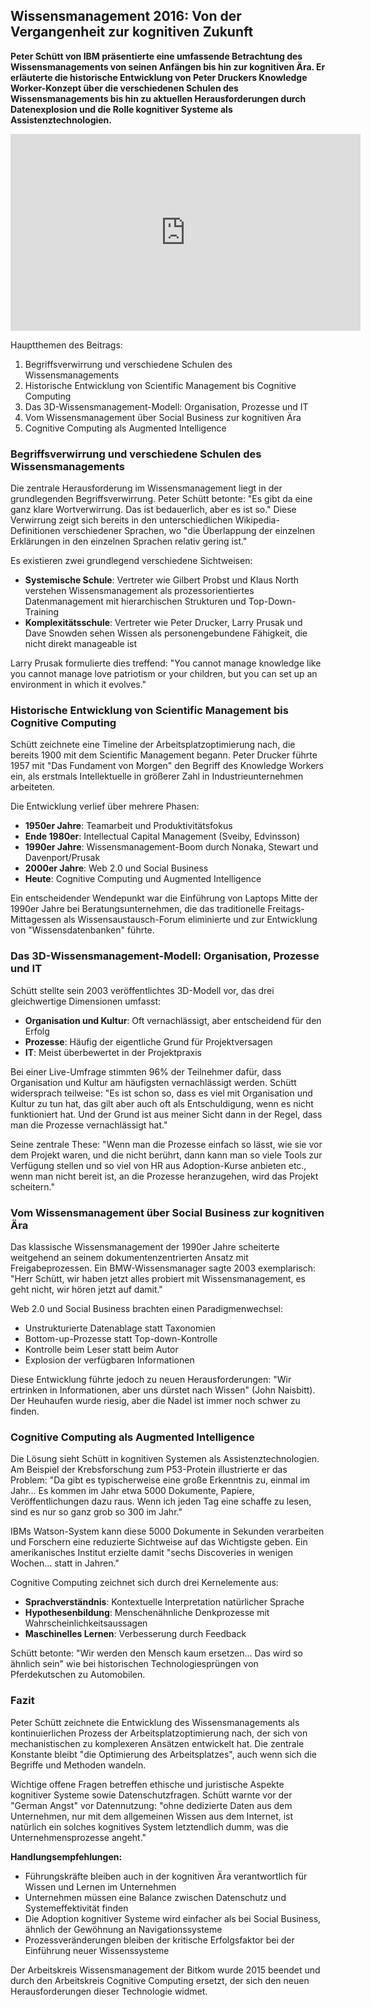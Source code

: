 ## Wissensmanagement 2016: Von der Vergangenheit zur kognitiven Zukunft

**Peter Schütt von IBM präsentierte eine umfassende Betrachtung des Wissensmanagements von seinen Anfängen bis hin zur kognitiven Ära. Er erläuterte die historische Entwicklung von Peter Druckers Knowledge Worker-Konzept über die verschiedenen Schulen des Wissensmanagements bis hin zu aktuellen Herausforderungen durch Datenexplosion und die Rolle kognitiver Systeme als Assistenztechnologien.**

<iframe width="560" height="315" src="https://www.youtube-nocookie.com/embed/LoV9EyTokOA?si=2Wja2WoSXfiXZqlh" title="YouTube video player" frameborder="0" allow="accelerometer; autoplay; clipboard-write; encrypted-media; gyroscope; picture-in-picture; web-share" referrerpolicy="strict-origin-when-cross-origin" allowfullscreen></iframe>

Hauptthemen des Beitrags:

1. Begriffsverwirrung und verschiedene Schulen des Wissensmanagements
2. Historische Entwicklung von Scientific Management bis Cognitive Computing
3. Das 3D-Wissensmanagement-Modell: Organisation, Prozesse und IT
4. Vom Wissensmanagement über Social Business zur kognitiven Ära
5. Cognitive Computing als Augmented Intelligence

### Begriffsverwirrung und verschiedene Schulen des Wissensmanagements

Die zentrale Herausforderung im Wissensmanagement liegt in der grundlegenden Begriffsverwirrung. Peter Schütt betonte: "Es gibt da eine ganz klare Wortverwirrung. Das ist bedauerlich, aber es ist so." Diese Verwirrung zeigt sich bereits in den unterschiedlichen Wikipedia-Definitionen verschiedener Sprachen, wo "die Überlappung der einzelnen Erklärungen in den einzelnen Sprachen relativ gering ist."

Es existieren zwei grundlegend verschiedene Sichtweisen:

- **Systemische Schule**: Vertreter wie Gilbert Probst und Klaus North verstehen Wissensmanagement als prozessorientiertes Datenmanagement mit hierarchischen Strukturen und Top-Down-Training
- **Komplexitätsschule**: Vertreter wie Peter Drucker, Larry Prusak und Dave Snowden sehen Wissen als personengebundene Fähigkeit, die nicht direkt manageable ist

Larry Prusak formulierte dies treffend: "You cannot manage knowledge like you cannot manage love patriotism or your children, but you can set up an environment in which it evolves."

### Historische Entwicklung von Scientific Management bis Cognitive Computing

Schütt zeichnete eine Timeline der Arbeitsplatzoptimierung nach, die bereits 1900 mit dem Scientific Management begann. Peter Drucker führte 1957 mit "Das Fundament von Morgen" den Begriff des Knowledge Workers ein, als erstmals Intellektuelle in größerer Zahl in Industrieunternehmen arbeiteten.

Die Entwicklung verlief über mehrere Phasen:

- **1950er Jahre**: Teamarbeit und Produktivitätsfokus
- **Ende 1980er**: Intellectual Capital Management (Sveiby, Edvinsson)
- **1990er Jahre**: Wissensmanagement-Boom durch Nonaka, Stewart und Davenport/Prusak
- **2000er Jahre**: Web 2.0 und Social Business
- **Heute**: Cognitive Computing und Augmented Intelligence

Ein entscheidender Wendepunkt war die Einführung von Laptops Mitte der 1990er Jahre bei Beratungsunternehmen, die das traditionelle Freitags-Mittagessen als Wissensaustausch-Forum eliminierte und zur Entwicklung von "Wissensdatenbanken" führte.

### Das 3D-Wissensmanagement-Modell: Organisation, Prozesse und IT

Schütt stellte sein 2003 veröffentlichtes 3D-Modell vor, das drei gleichwertige Dimensionen umfasst:

- **Organisation und Kultur**: Oft vernachlässigt, aber entscheidend für den Erfolg
- **Prozesse**: Häufig der eigentliche Grund für Projektversagen
- **IT**: Meist überbewertet in der Projektpraxis

Bei einer Live-Umfrage stimmten 96% der Teilnehmer dafür, dass Organisation und Kultur am häufigsten vernachlässigt werden. Schütt widersprach teilweise: "Es ist schon so, dass es viel mit Organisation und Kultur zu tun hat, das gilt aber auch oft als Entschuldigung, wenn es nicht funktioniert hat. Und der Grund ist aus meiner Sicht dann in der Regel, dass man die Prozesse vernachlässigt hat."

Seine zentrale These: "Wenn man die Prozesse einfach so lässt, wie sie vor dem Projekt waren, und die nicht berührt, dann kann man so viele Tools zur Verfügung stellen und so viel von HR aus Adoption-Kurse anbieten etc., wenn man nicht bereit ist, an die Prozesse heranzugehen, wird das Projekt scheitern."

### Vom Wissensmanagement über Social Business zur kognitiven Ära

Das klassische Wissensmanagement der 1990er Jahre scheiterte weitgehend an seinem dokumentenzentrierten Ansatz mit Freigabeprozessen. Ein BMW-Wissensmanager sagte 2003 exemplarisch: "Herr Schütt, wir haben jetzt alles probiert mit Wissensmanagement, es geht nicht, wir hören jetzt auf damit."

Web 2.0 und Social Business brachten einen Paradigmenwechsel:

- Unstrukturierte Datenablage statt Taxonomien
- Bottom-up-Prozesse statt Top-down-Kontrolle
- Kontrolle beim Leser statt beim Autor
- Explosion der verfügbaren Informationen

Diese Entwicklung führte jedoch zu neuen Herausforderungen: "Wir ertrinken in Informationen, aber uns dürstet nach Wissen" (John Naisbitt). Der Heuhaufen wurde riesig, aber die Nadel ist immer noch schwer zu finden.

### Cognitive Computing als Augmented Intelligence

Die Lösung sieht Schütt in kognitiven Systemen als Assistenztechnologien. Am Beispiel der Krebsforschung zum P53-Protein illustrierte er das Problem: "Da gibt es typischerweise eine große Erkenntnis zu, einmal im Jahr... Es kommen im Jahr etwa 5000 Dokumente, Papiere, Veröffentlichungen dazu raus. Wenn ich jeden Tag eine schaffe zu lesen, sind es nur so ganz grob so 300 im Jahr."

IBMs Watson-System kann diese 5000 Dokumente in Sekunden verarbeiten und Forschern eine reduzierte Sichtweise auf das Wichtigste geben. Ein amerikanisches Institut erzielte damit "sechs Discoveries in wenigen Wochen... statt in Jahren."

Cognitive Computing zeichnet sich durch drei Kernelemente aus:

- **Sprachverständnis**: Kontextuelle Interpretation natürlicher Sprache
- **Hypothesenbildung**: Menschenähnliche Denkprozesse mit Wahrscheinlichkeitsaussagen
- **Maschinelles Lernen**: Verbesserung durch Feedback

Schütt betonte: "Wir werden den Mensch kaum ersetzen... Das wird so ähnlich sein" wie bei historischen Technologiesprüngen von Pferdekutschen zu Automobilen.

### Fazit

Peter Schütt zeichnete die Entwicklung des Wissensmanagements als kontinuierlichen Prozess der Arbeitsplatzoptimierung nach, der sich von mechanistischen zu komplexeren Ansätzen entwickelt hat. Die zentrale Konstante bleibt "die Optimierung des Arbeitsplatzes", auch wenn sich die Begriffe und Methoden wandeln.

Wichtige offene Fragen betreffen ethische und juristische Aspekte kognitiver Systeme sowie Datenschutzfragen. Schütt warnte vor der "German Angst" vor Datennutzung: "ohne dedizierte Daten aus dem Unternehmen, nur mit dem allgemeinen Wissen aus dem Internet, ist natürlich ein solches kognitives System letztendlich dumm, was die Unternehmensprozesse angeht."

**Handlungsempfehlungen:**

- Führungskräfte bleiben auch in der kognitiven Ära verantwortlich für Wissen und Lernen im Unternehmen
- Unternehmen müssen eine Balance zwischen Datenschutz und Systemeffektivität finden
- Die Adoption kognitiver Systeme wird einfacher als bei Social Business, ähnlich der Gewöhnung an Navigationssysteme
- Prozessveränderungen bleiben der kritische Erfolgsfaktor bei der Einführung neuer Wissenssysteme

Der Arbeitskreis Wissensmanagement der Bitkom wurde 2015 beendet und durch den Arbeitskreis Cognitive Computing ersetzt, der sich den neuen Herausforderungen dieser Technologie widmet.